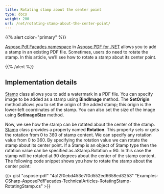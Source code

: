 ```yaml
---
title: Rotating stamp about the center point
type: docs
weight: 200
url: /net/rotating-stamp-about-the-center-point/
---
```


{{% alert color="primary" %}}

[Aspose.Pdf.Facades namespace](https://apireference.aspose.com/pdf/net/aspose.pdf.facades) in [Aspose.PDF for .NET](/pdf/net/home-html/) allows you to add a stamp in an existing PDF file. Sometimes, users do need to rotate the stamp. In this article, we’ll see how to rotate a stamp about its center point.

{{% /alert %}}
## **Implementation details**
[Stamp](http://www.aspose.com/api/net/pdf/aspose.pdf/stamp) class allows you to add a watermark in a PDF file. You can specify image to be added as a stamp using **BindImage** method. The **SetOrigin** method allows you to set the origin of the added stamp; this origin is the lower-left coordinates of the stamp. You can also set the size of the image using **SetImageSize** method.

Now, we see how the stamp can be rotated about the center of the stamp. [Stamp](http://www.aspose.com/api/net/pdf/aspose.pdf/stamp) class provides a property named **Rotation**. This property sets or gets the rotation from 0 to 360 of stamp content. We can specify any rotation value from 0 to 360. By specifying the rotation value we can rotate the stamp about its center point. If a Stamp is an object of Stamp type then the rotation value can be specified as aStamp.Rotation = 90. In this case the stamp will be rotated at 90 degrees about the center of the stamp content. The following code snippet shows you how to rotate the stamp about the center point:



{{< gist "aspose-pdf" "4a12f0ebd453e7f0d552ed6658ed3253" "Examples-CSharp-AsposePdfFacades-TechnicalArticles-RotatingStamp-RotatingStamp.cs" >}}
